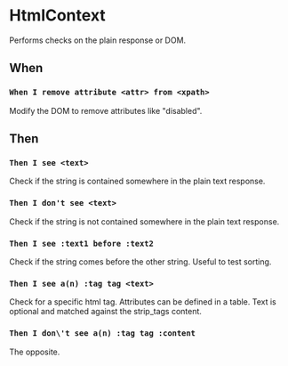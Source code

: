 # HtmlContext
Performs checks on the plain response or DOM.

## When
### `When I remove attribute <attr> from <xpath>`
Modify the DOM to remove attributes like "disabled".

## Then
### `Then I see <text>`
Check if the string is contained somewhere in the plain text response.
### `Then I don't see <text>`
Check if the string is not contained somewhere in the plain text response.
### `Then I see :text1 before :text2`
Check if the string comes before the other string. Useful to test sorting.
### `Then I see a(n) :tag tag <text>`
Check for a specific html tag. Attributes can be defined in a table. Text is optional and matched against the strip_tags content. 
### `Then I don\'t see a(n) :tag tag :content`
The opposite.